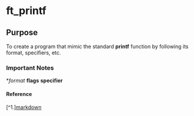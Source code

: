 # ft_printf 
## Purpose
To create a program that mimic the standard **printf** function by following its format, specifiers, etc.
### Important Notes
**format*
**flags**
**specifier**
#### Reference
[^1.][markdown](https://docs.github.com/en/get-started/writing-on-github/getting-started-with-writing-and-formatting-on-github/basic-writing-and-formatting-syntax)
